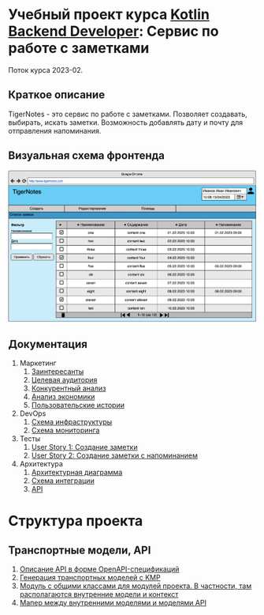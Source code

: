 # Учебный проект курса [Kotlin Backend Developer](https://otus.ru/lessons/kotlin/?int_source=courses_catalog&int_term=programming): Сервис по работе с заметками
Поток курса 2023-02.

## Краткое описание
TigerNotes - это сервис по работе с заметками. Позволяет создавать, выбирать, искать заметки. Возможность добавлять дату и почту для отправления напоминания.

## Визуальная схема фронтенда

![Макет фронта](imgs/design-layout.png)

## Документация

1. Маркетинг
    1. [Заинтересанты](./docs/01-marketing/02-stakeholders.md)
    2. [Целевая аудитория](./docs/01-marketing/01-target-audience.md)
    3. [Конкурентный анализ](./docs/01-marketing/03-concurrency.md)
    4. [Анализ экономики](./docs/01-marketing/04-economy.md)
    5. [Пользовательские истории](./docs/01-marketing/05-user-stories.md)
2. DevOps
    1. [Схема инфраструктуры](./docs/02-devops/01-infrastruture.md)
    2. [Схема мониторинга](./docs/02-devops/02-monitoring.md)
3. Тесты
   1. [User Story 1: Создание заметки](./docs/03-testing/user-story-0001.md)
   2. [User Story 2: Создание заметки с напоминанием](./docs/03-testing/user-story-0002.md)
4. Архитектура
   1. [Архитектурная диаграмма](./docs/04-architecture/01-arch.md)
   2. [Схема интеграции](./docs/04-architecture/02-integration.md)
   3. [API](./docs/04-architecture/03-api.md)

# Структура проекта

## Транспортные модели, API
1. [Описание API в форме OpenAPI-спецификаций](./specs/specs-note.yaml)
2. [Генерация транспортных моделей с KMP](./tn-api-kmp)
3. [Модуль с общими классами для модулей проекта. В частности, там располагаются внутренние модели и контекст](./tn-common)
4. [Мапер между внутренними моделями и моделями API](./tn-mappers)